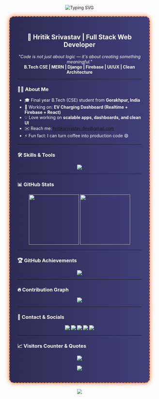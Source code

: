 <!-- Glowing Banner -->
<div align="center">
  <img src="https://readme-typing-svg.herokuapp.com?font=Fira+Code&size=28&duration=2500&pause=800&center=true&vCenter=true&width=1000&height=80&lines=Hey+%F0%9F%91%8B+I'm+Hritik+Srivastav!;Full+Stack+Web+Developer+%F0%9F%9A%80;MERN+%2B+Django+%2B+Firebase+%F0%9F%94%91;Clean+UI+%2B+Real-time+Data+%E2%9A%A1" alt="Typing SVG" />
</div>

<!-- Frame Effect -->
<div style="border: 2px dashed #f37335; border-radius: 15px; padding: 25px; margin: 20px; background: linear-gradient(to right, #2c2c54, #40407a); color: white; box-shadow: 0 0 15px #f37335;">

<h2 align="center">🚀 Hritik Srivastav | Full Stack Web Developer</h2>

<p align="center">
  <i>"Code is not just about logic — it's about creating something meaningful."</i><br>
  <b>B.Tech CSE | MERN | Django | Firebase | UI/UX | Clean Architecture</b>
</p>

---

### 👨‍💻 About Me

- 🎓 Final year B.Tech (CSE) student from **Gorakhpur, India**
- 🔭 Working on: **EV Charging Dashboard (Realtime + Firebase + React)**
- 💡 Love working on **scalable apps, dashboards, and clean UI**
- ✉️ Reach me: hritiksrivastav.dev@gmail.com
- ⚡ Fun fact: I can turn coffee into production code 😄

---

### 🛠️ Skills & Tools

<p align="center">
  <img src="https://skillicons.dev/icons?i=html,css,js,react,nodejs,express,mongodb,django,python,firebase,git,github,vscode,figma" />
</p>

---

### 📊 GitHub Stats

<p align="center">
  <img src="https://github-readme-stats.vercel.app/api?username=hritik-srivastav&show_icons=true&theme=radical&hide_border=false&border_radius=15" height="165"/>
  <img src="https://github-readme-streak-stats.herokuapp.com?user=hritik-srivastav&theme=radical&hide_border=false&border_radius=15" height="165"/>
</p>

---

### 🏆 GitHub Achievements

<p align="center">
  <img src="https://github-profile-trophy.vercel.app/?username=hritik-srivastav&theme=onedark&row=1&margin-w=10&no-frame=false" />
</p>

---

### 🔥 Contribution Graph

<p align="center">
  <img src="https://github-readme-activity-graph.vercel.app/graph?username=hritik-srivastav&theme=react-dark&hide_border=false" />
</p>

---

### 💬 Contact & Socials

<p align="center">
  <a href="https://www.linkedin.com/in/your_linkedin"><img src="https://img.icons8.com/color/48/linkedin.png" /></a>
  <a href="https://www.instagram.com/your_instagram"><img src="https://img.icons8.com/color/48/instagram-new.png" /></a>
  <a href="https://wa.me/91xxxxxxxxxx"><img src="https://img.icons8.com/color/48/whatsapp.png" /></a>
  <a href="https://facebook.com/your_facebook"><img src="https://img.icons8.com/color/48/facebook-new.png" /></a>
  <a href="mailto:hritiksrivastav.dev@gmail.com"><img src="https://img.icons8.com/color/48/gmail-new.png" /></a>
</p>

---

### 📈 Visitors Counter & Quotes

<p align="center">
  <img src="https://komarev.com/ghpvc/?username=hritik-srivastav&label=Profile%20Views&color=f37335&style=flat-square" />
  <br/><br/>
  <img src="https://quotes-github-readme.vercel.app/api?type=horizontal&theme=gruvbox" />
</p>

</div>

<!-- Final Footer -->
<div align="center">
  <img src="https://capsule-render.vercel.app/api?type=waving&color=0:F37335,100:FDC830&height=140&section=footer"/>
</div>

